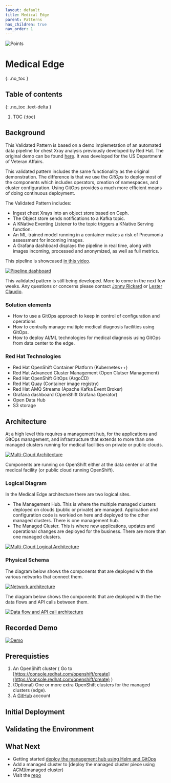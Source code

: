 ```yaml
---
layout: default
title: Medical Edge
parent: Patterns
has_children: true
nav_order: 1
---
```


<div class="pattern_logo">
  <img src="/images/logos/multicloud-gitops.png" class="pattern_logo" alt="Points">
</div>

# Medical Edge
{: .no_toc }

## Table of contents
{: .no_toc .text-delta }

1. TOC
{:toc}

## Background
This Validated Pattern is based on a demo implemetation of an automated data pipeline for chest Xray
analysis previously developed by Red Hat.  The original demo can be found [here](https://github.com/red-hat-data-services/jumpstart-library]). It was developed for the US Department of Veteran Affairs.

This validated pattern includes the same functionality as the original demonstration. The difference is
that we use the *GitOps* to deploy most of the components which includes operators, creation of namespaces,
and cluster configuration. Using GitOps provides a much more efficient means of doing continuous deployment.

The Validated Pattern includes:

* Ingest chest Xrays into an object store based on Ceph.
* The Object store sends notifications to a Kafka topic.
* A KNative Eventing Listener to the topic triggers a KNative Serving function.
* An ML-trained model running in a container makes a risk of Pneumonia assessment for incoming images.
* A Grafana dashboard displays the pipeline in real time, along with images incoming, processed and anonymized, as well as full metrics.

This pipeline is showcased [in this video](https://www.youtube.com/watch?v=zja83FVsm14).

[![Pipeline dashboard](/images/medical-edge/dashboard.png)](/images/medical-edge/dashboard.png)


This validated pattern is still being developed.  More to come in the next few weeks. Any questions or concerns
please contact [Jonny Rickard](jrickard@redhat.com) or [Lester Claudio](claudiol@redhat.com).

### Solution elements

- How to use a GitOps approach to keep in control of configuration and operations
- How to centrally manage multiple medical diagnosis facilities using GitOps.
- How to deploy AI/ML technologies for medical diagnosis using GitOps from data center to the edge.

### Red Hat Technologies

- Red Hat OpenShift Container Platform (Kubernetes++)
- Red Hat Advanced Cluster Management (Open Clutser Management)
- Red Hat OpenShift GitOps (ArgoCD)
- Red Hat Quay (Container image registry)
- Red Hat AMQ Streams (Apache Kafka Event Broker)
- Grafana dashboard (OpenShift Grafana Operator)
- Open Data Hub
- S3 storage

## Architecture
At a high level this requires a management hub, for the applications and GitOps management, and infrastructure that extends to more than one managed clusters running for medical facilities on private or public clouds.

[![Multi-Cloud Architecture](/images/medical-edge/edge-medical-diagnosis-marketing-slide.png)](/images/medical-edge/edge-medical-diagnosis-marketing-slide.png)

Components are running on OpenShift either at the data center or at the medical facility (or public cloud running OpenShift).

### Logical Diagram

In the Medical Edge architecture there are two logical sites.

- The Management Hub. This is where the multiple managed clusters deployed on clouds (public or private) are managed. Application and configuration code is workied on here and deployed to the other managed clusters. There is one management hub.
- The Managed Cluster. This is where new applications, updates and operational changes are deployed for the business. There are more than one managed clusters.

[![Multi-Cloud Logical Architecture](/images/medical-edge/logical-diagram.png)](/images/medical-edge/logical-diagram.png)

### Physical Schema 

The diagram below shows the components that are deployed with the various networks that connect them.

[![Network architecture](/images/medical-edge/physical-network.png)](/images/medical-edge/physical-network.png)

The diagram below shows the components that are deployed with the the data flows and API calls between them.

[![Data flow and API call architecture](/images/medical-edge/physical-dataflow.png)](/images/medical-edge/physical-dataflow.png)

## Recorded Demo

[![Demo](videos/xray-deployment.svg)](videos/xray-deployment.svg)

## Prerequisties
1. An OpenShift cluster ( Go to [https://console.redhat.com/openshift/create](https://console.redhat.com/openshift/create) )
1. (Optional) One or more extra OpenShift clusters for the managed clusters (edge).
1. A [GitHub](https://github.com) account

## Initial Deployment

## Validating the Environment

## What Next
- Getting started [deploy the management hub using Helm and GitOps](getting-started) 
- Add a managed cluster to [deploy the  managed cluster piece using ACM](managed cluster)
- Visit the [repo](https://github.com/hybrid-cloud-patterns/medical-diagnosis)  